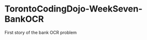 TorontoCodingDojo-WeekSeven-BankOCR
===================================

First story of the bank OCR problem